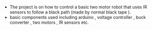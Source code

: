 - The project is on how to control a basic two motor robot that uses IR sensors to follow a black path (made by normal black tape ).
- basic components used including arduino , voltage controller , buck converter , two motors , IR sensors etc.
